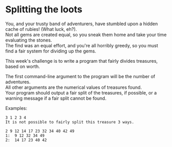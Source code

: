 # Splitting the loots

You, and your trusty band of adventurers, have stumbled upon a hidden cache of rubies! (What luck, eh?).  
Not all gems are created equal, so you sneak them home and take your time evaluating the stones.  
The find was an equal effort, and you're all horribly greedy, so you must find a fair system for dividing up the gems.  
  
This week's challenge is to write a program that fairly divides treasures, based on worth.  
  
The first command-line argument to the program will be the number of adventures.  
All other arguments are the numerical values of treasures found.  
Your program should output a fair split of the treasures, if possible, or a warning message if a fair split cannot be found.  
  
Examples:  
  
```
3 1 2 3 4
It is not possible to fairly split this treasure 3 ways.

2 9 12 14 17 23 32 34 40 42 49
1:  9 12 32 34 49
2:  14 17 23 40 42
```
